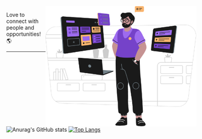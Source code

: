 <img src="Group.png" width="400px" align="right">

<!-- <img src="https://media2.giphy.com/media/WsvbZxS6Se8wAa41p2/giphy.gif?cid=ecf05e47yun1hx0yfh1vxr5n0x0pzv90abwzlczqk7egscwf&rid=giphy.gif&ct=ts" width="140" height="140"> -->
Love to connect with people and opportunities! :earth_americas:

<hr>

![Anurag's GitHub stats](https://github-readme-stats.vercel.app/api?username=neoguiz&show_icons=true&theme=midnight-purple&title_color=ffffff)
[![Top Langs](https://github-readme-stats.vercel.app/api/top-langs/?username=neoguiz&layout=compact&theme=midnight-purple)](https://github.com/anuraghazra/github-readme-stats)




<!--
**neoguiz/neoguiz** is a ✨ _special_ ✨ repository because its `README.md` (this file) appears on your GitHub profile.

Here are some ideas to get you started:

- 🔭 I’m currently working on ...
- 🌱 I’m currently learning ...
- 👯 I’m looking to collaborate on ...
- 🤔 I’m looking for help with ...
- 💬 Ask me about ...
- 📫 How to reach me: ...
- 😄 Pronouns: ...
- ⚡ Fun fact: ...
-->
